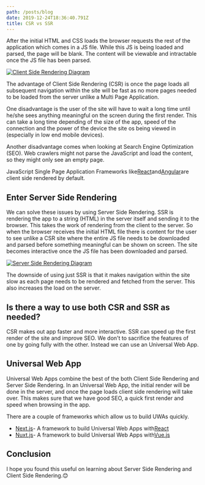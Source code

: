 ```yaml
---
path: /posts/blog
date: 2019-12-24T18:36:40.791Z
title: CSR vs SSR
---
```

After the initial HTML and CSS loads the browser requests the rest of the application which comes in a JS file. While this JS is being loaded and parsed, the page will be blank. The content will be viewable and intractable once the JS file has been parsed.

[![Client Side Rendering Diagram](https://github.com/akhila-ariyachandra/akhilaariyachandra.com/raw/master/content/posts/client-side-rendering-vs-server-side-rendering/csr.png)](https://github.com/akhila-ariyachandra/akhilaariyachandra.com/blob/master/content/posts/client-side-rendering-vs-server-side-rendering/csr.png)

The advantage of Client Side Rendering (CSR) is once the page loads all subsequent navigation within the site will be fast as no more pages needed to be loaded from the server unlike a Multi Page Application.

One disadvantage is the user of the site will have to wait a long time until he/she sees anything meaningful on the screen during the first render. This can take a long time depending of the size of the app, speed of the connection and the power of the device the site os being viewed in (especially in low end mobile devices).

Another disadvantage comes when looking at Search Engine Optimization (SEO). Web crawlers might not parse the JavaScript and load the content, so they might only see an empty page.

JavaScript Single Page Application Frameworks like[React](https://reactjs.org/)and[Angular](https://angular.io/)are client side rendered by default.

## [](https://github.com/akhila-ariyachandra/akhilaariyachandra.com/blob/master/content/posts/client-side-rendering-vs-server-side-rendering/index.mdx#enter-server-side-rendering)Enter Server Side Rendering

We can solve these issues by using Server Side Rendering. SSR is rendering the app to a string (HTML) in the server itself and sending it to the browser. This takes the work of rendering from the client to the server. So when the browser receives the initial HTML file there is content for the user to see unlike a CSR site where the entire JS file needs to be downloaded and parsed before something meaningful can be shown on screen. The site becomes interactive once the JS file has been downloaded and parsed.

[![Server Side Rendering Diagram](https://github.com/akhila-ariyachandra/akhilaariyachandra.com/raw/master/content/posts/client-side-rendering-vs-server-side-rendering/ssr.png)](https://github.com/akhila-ariyachandra/akhilaariyachandra.com/blob/master/content/posts/client-side-rendering-vs-server-side-rendering/ssr.png)

The downside of using just SSR is that it makes navigation within the site slow as each page needs to be rendered and fetched from the server. This also increases the load on the server.

## [](https://github.com/akhila-ariyachandra/akhilaariyachandra.com/blob/master/content/posts/client-side-rendering-vs-server-side-rendering/index.mdx#is-there-a-way-to-use-both-csr-and-ssr-as-needed)Is there a way to use both CSR and SSR as needed?

CSR makes out app faster and more interactive. SSR can speed up the first render of the site and improve SEO. We don't to sacrifice the features of one by going fully with the other. Instead we can use an Universal Web App.

## [](https://github.com/akhila-ariyachandra/akhilaariyachandra.com/blob/master/content/posts/client-side-rendering-vs-server-side-rendering/index.mdx#universal-web-app)Universal Web App

Universal Web Apps combine the best of the both Client Side Rendering and Server Side Rendering. In an Universal Web App, the initial render will be done in the server, and once the page loads client side rendering will take over. This makes sure that we have good SEO, a quick first render and speed when browsing in the app.

There are a couple of frameworks which allow us to build UWAs quickly.

* [Next.js](https://nextjs.org/)- A framework to build Universal Web Apps with[React](https://reactjs.org/)
* [Nuxt.js](https://nuxtjs.org/)- A framework to build Universal Web Apps with[Vue.js](https://vuejs.org/)

## [](https://github.com/akhila-ariyachandra/akhilaariyachandra.com/blob/master/content/posts/client-side-rendering-vs-server-side-rendering/index.mdx#conclusion)Conclusion

I hope you found this useful on learning about Server Side Rendering and Client Side Rendering.😊
